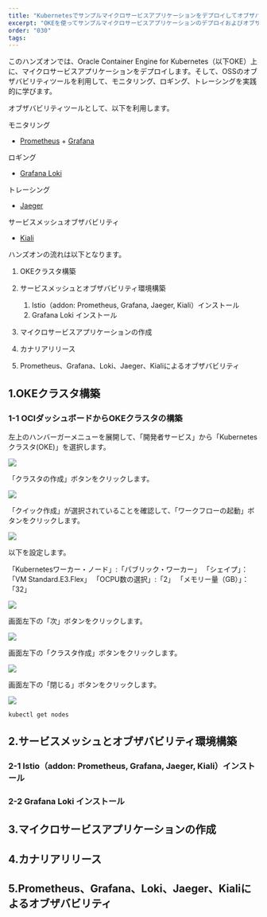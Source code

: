 ```yaml
---
title: "Kubernetesでサンプルマイクロサービスアプリケーションをデプロイしてオブザバビリティツールを利用してみよう"
excerpt: "OKEを使ってサンプルマイクロサービスアプリケーションのデプロイおよびオブザバビリティを体験していただけるコンテンツです。サードパーティーとしてOSSのIstio、Prometheus、Grafana、Loki、Jaeger、Kialiを利用します。"
order: "030"
tags:
---
```


このハンズオンでは、Oracle Container Engine for Kubernetes（以下OKE）上に、マイクロサービスアプリケーションをデプロイします。そして、OSSのオブザバビリティツールを利用して、モニタリング、ロギング、トレーシングを実践的に学びます。

オブザバビリティツールとして、以下を利用します。

モニタリング

* [Prometheus](https://github.com/prometheus/prometheus) + [Grafana](https://github.com/grafana/grafana)

ロギング

* [Grafana Loki](https://github.com/grafana/loki)

トレーシング

* [Jaeger](https://github.com/jaegertracing/jaeger)

サービスメッシュオブザバビリティ

* [Kiali](https://github.com/kiali/kiali)

ハンズオンの流れは以下となります。

1. OKEクラスタ構築

2. サービスメッシュとオブザバビリティ環境構築
    1. Istio（addon: Prometheus, Grafana, Jaeger, Kiali）インストール
    2. Grafana Loki インストール

3. マイクロサービスアプリケーションの作成

4. カナリアリリース

5. Prometheus、Grafana、Loki、Jaeger、Kialiによるオブザバビリティ


1.OKEクラスタ構築
---------------------------------

### 1-1 OCIダッシュボードからOKEクラスタの構築

左上のハンバーガーメニューを展開して、「開発者サービス」から「Kubernetesクラスタ(OKE)」を選択します。

![](1-001.png)

「クラスタの作成」ボタンをクリックします。

![](1-002.png)

「クイック作成」が選択されていることを確認して、「ワークフローの起動」ボタンをクリックします。

![](1-003.png)

以下を設定します。

「Kubernetesワーカー・ノード」:「パブリック・ワーカー」
「シェイプ」：「VM Standard.E3.Flex」
「OCPU数の選択」:「2」
「メモリー量（GB）」：「32」

![](1-004.png)

画面左下の「次」ボタンをクリックします。

![](1-005.png)

画面左下の「クラスタ作成」ボタンをクリックします。

![](1-006.png)

画面左下の「閉じる」ボタンをクリックします。

![](1-007.png)

```sh
kubectl get nodes
```

2.サービスメッシュとオブザバビリティ環境構築
---------------------------------

### 2-1 Istio（addon: Prometheus, Grafana, Jaeger, Kiali）インストール

### 2-2 Grafana Loki インストール

3.マイクロサービスアプリケーションの作成
---------------------------------

4.カナリアリリース
---------------------------------

5.Prometheus、Grafana、Loki、Jaeger、Kialiによるオブザバビリティ
---------------------------------

